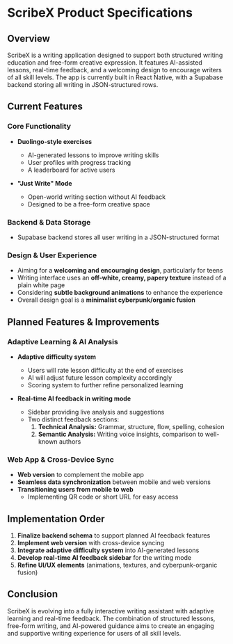 # ScribeX Product Specifications

## Overview
ScribeX is a writing application designed to support both structured writing education and free-form creative expression. It features AI-assisted lessons, real-time feedback, and a welcoming design to encourage writers of all skill levels. The app is currently built in React Native, with a Supabase backend storing all writing in JSON-structured rows.

## Current Features
### Core Functionality
- **Duolingo-style exercises**
  - AI-generated lessons to improve writing skills
  - User profiles with progress tracking
  - A leaderboard for active users

- **"Just Write" Mode**
  - Open-world writing section without AI feedback
  - Designed to be a free-form creative space

### Backend & Data Storage
- Supabase backend stores all user writing in a JSON-structured format

### Design & User Experience
- Aiming for a **welcoming and encouraging design**, particularly for teens
- Writing interface uses an **off-white, creamy, papery texture** instead of a plain white page
- Considering **subtle background animations** to enhance the experience
- Overall design goal is a **minimalist cyberpunk/organic fusion**

## Planned Features & Improvements
### Adaptive Learning & AI Analysis
- **Adaptive difficulty system**
  - Users will rate lesson difficulty at the end of exercises
  - AI will adjust future lesson complexity accordingly
  - Scoring system to further refine personalized learning

- **Real-time AI feedback in writing mode**
  - Sidebar providing live analysis and suggestions
  - Two distinct feedback sections:
    1. **Technical Analysis:** Grammar, structure, flow, spelling, cohesion
    2. **Semantic Analysis:** Writing voice insights, comparison to well-known authors

### Web App & Cross-Device Sync
- **Web version** to complement the mobile app
- **Seamless data synchronization** between mobile and web versions
- **Transitioning users from mobile to web**
  - Implementing QR code or short URL for easy access

## Implementation Order
1. **Finalize backend schema** to support planned AI feedback features
2. **Implement web version** with cross-device syncing
3. **Integrate adaptive difficulty system** into AI-generated lessons
4. **Develop real-time AI feedback sidebar** for the writing mode
5. **Refine UI/UX elements** (animations, textures, and cyberpunk-organic fusion)

## Conclusion
ScribeX is evolving into a fully interactive writing assistant with adaptive learning and real-time feedback. The combination of structured lessons, free-form writing, and AI-powered guidance aims to create an engaging and supportive writing experience for users of all skill levels.


